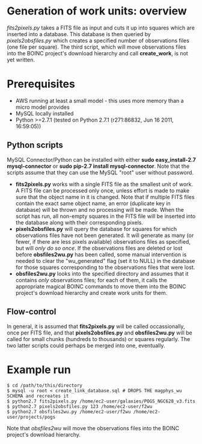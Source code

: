 # Generation of work units: overview

*fits2pixels.py* takes a FITS file as input and cuts it up into squares which are inserted into a database. This database is then queried by *pixels2obsfiles.py* which creates a specified number of observations files (one file per square). The third script, which will move observations files into the BOINC project's download hierarchy and call **create_work**, is not yet written.

# Prerequisites

* AWS running at least a small model - this uses more memory than a micro model provides
* MySQL locally installed
* Python >=2.7.1 (tested on Python 2.7.1 (r271:86832, Jun 16 2011, 16:59:05))

## Python scripts

MySQL Connector/Python can be installed with either **sudo easy_install-2.7 mysql-connector** or **sudo pip-2.7 install mysql-connector**. Note that the scripts assume that they can use the MySQL "root" user without password.

* **fits2pixels.py** works with a single FITS file as the smallest unit of work. A FITS file can be processed only once, unless effort is made to make sure that the object name in it is changed. Note that if multiple FITS files contain the exact same object name, an error (duplicate key in database) will be thrown and no processing will be made. When the script has run, all non-empty squares in the FITS file will be inserted into the database along with their corresponding pixels.
* **pixels2obsfiles.py** will query the database for squares for which observations files have not been generated. It will generate as many (or fewer, if there are less pixels available) observations files as specified, but will *only do so once*. If the observations files are deleted or lost before **obsfiles2wu.py** has been called, some manual intervention is needed to clear the "wu_generated" flag (set it to NULL) in the database for those squares corresponding to the observations files that were lost.
* **obsfiles2wu.py** looks into the specified directory and assumes that it contains *only* observations files; for each of them, it calls the appropriate magical BOINC commands to move them into the BOINC project's download hierarchy and create work units for them.

## Flow-control

In general, it is assumed that **fits2pixels.py** will be called occassionally, once per FITS file, and that **pixels2obsfiles.py** and **obsfiles2wu.py** will be called for small chunks (hundreds to thousands) or squares regularly. The two latter scripts could perhaps be merged into one, eventually.

# Example run

    $ cd /path/to/this/directory
    $ mysql -u root < create_link_database.sql # DROPS THE magphys_wu SCHEMA and recreates it
    $ python2.7 fits2pixels.py /home/ec2-user/galaxies/POGS_NGC628_v3.fits
    $ python2.7 pixels2obsfiles.py 123 /home/ec2-user/f2wu
    $ python2.7 obsfiles2wu.py /home/ec2-user/f2wu /home/ec2-user/projects/pogs

Note that *obsfiles2wu* will move the observations files into the BOINC project's download hierarchy.

